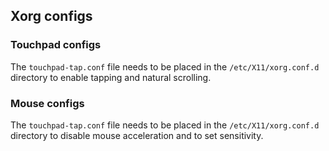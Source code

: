 ## Xorg configs

### Touchpad configs
The `touchpad-tap.conf` file needs to be placed in the `/etc/X11/xorg.conf.d` directory to enable tapping and natural scrolling.

### Mouse configs
The `touchpad-tap.conf` file needs to be placed in the `/etc/X11/xorg.conf.d` directory to disable mouse acceleration and to set sensitivity.
